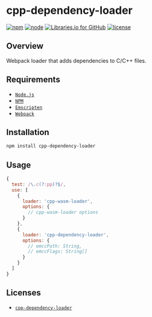# cpp-dependency-loader

[![npm](https://img.shields.io/npm/v/cpp-dependency-loader.svg)](
    https://www.npmjs.com/package/cpp-dependency-loader
) [![node](https://img.shields.io/node/v/cpp-dependency-loader.svg)](
    https://nodejs.org/
) [![Libraries.io for GitHub](https://img.shields.io/librariesio/github/dead-beef/cpp-dependency-loader.svg)](
    https://libraries.io/npm/cpp-dependency-loader/
) [![license](https://img.shields.io/github/license/dead-beef/cpp-dependency-loader.svg)](
    https://github.com/dead-beef/cpp-dependency-loader/blob/master/LICENSE
)

## Overview

Webpack loader that adds dependencies to C/C++ files.

## Requirements

- [`Node.js`](https://nodejs.org/)
- [`NPM`](https://nodejs.org/)
- [`Emscripten`](https://emscripten.org/)
- [`Webpack`](https://webpack.js.org/)

## Installation

```bash
npm install cpp-dependency-loader
```

## Usage

```js
{
  test: /\.c(?:pp)?$/,
  use: [
    {
      loader: 'cpp-wasm-loader',
      options: {
        // cpp-wasm-loader options
      }
    },
    {
      loader: 'cpp-dependency-loader',
      options: {
        // emccPath: String,
        // emccFlags: String[]
      }
    }
  ]
}
```

## Licenses

* [`cpp-dependency-loader`](https://github.com/dead-beef/cpp-dependency-loader/blob/master/LICENSE)
